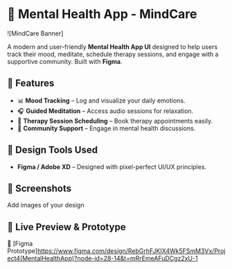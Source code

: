 # 🧘 Mental Health App - MindCare

![MindCare Banner] 

A modern and user-friendly **Mental Health App UI** designed to help users track their mood, meditate, schedule therapy sessions, and engage with a supportive community. Built with **Figma**.

## 🌟 Features
- 📊 **Mood Tracking** – Log and visualize your daily emotions.
- 🎧 **Guided Meditation** – Access audio sessions for relaxation.
- 📅 **Therapy Session Scheduling** – Book therapy appointments easily.
- 💬 **Community Support** – Engage in mental health discussions.

## 🎨 Design Tools Used
- **Figma / Adobe XD** – Designed with pixel-perfect UI/UX principles.

## 📸 Screenshots
Add images of your design

## 🔗 Live Preview & Prototype
🔗 [Figma Prototype]https://www.figma.com/design/RebGrhFJKIX4Wk5FSmM3Vx/Project4(MentalHealthApp)?node-id=28-14&t=mRrEmeAFuDCgz2xU-1  

